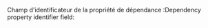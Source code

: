<span data-ttu-id="1beb1-101">Champ d'identificateur de la propriété de dépendance :</span><span class="sxs-lookup"><span data-stu-id="1beb1-101">Dependency property identifier field:</span></span>
